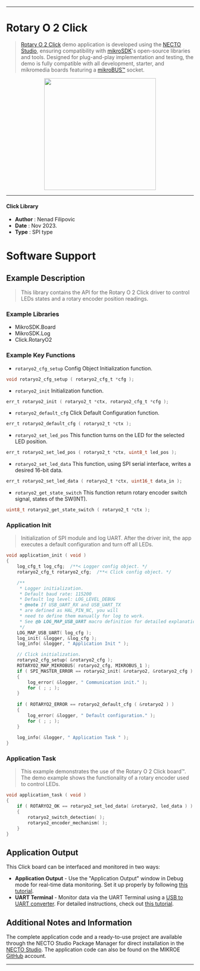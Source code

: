 
---
# Rotary O 2 Click

> [Rotary O 2 Click](https://www.mikroe.com/?pid_product=MIKROE-5973) demo application is developed using
the [NECTO Studio](https://www.mikroe.com/necto), ensuring compatibility with [mikroSDK](https://www.mikroe.com/mikrosdk)'s
open-source libraries and tools. Designed for plug-and-play implementation and testing, the demo is fully compatible with
all development, starter, and mikromedia boards featuring a [mikroBUS&trade;](https://www.mikroe.com/mikrobus) socket.

<p align="center">
  <img src="https://www.mikroe.com/?pid_product=MIKROE-5973&image=1" height=300px>
</p>

---

#### Click Library

- **Author**        : Nenad Filipovic
- **Date**          : Nov 2023.
- **Type**          : SPI type

# Software Support

## Example Description

> This library contains the API for the Rotary O 2 Click driver 
> to control LEDs states and a rotary encoder position readings.

### Example Libraries

- MikroSDK.Board
- MikroSDK.Log
- Click.RotaryO2

### Example Key Functions

- `rotaryo2_cfg_setup` Config Object Initialization function.
```c
void rotaryo2_cfg_setup ( rotaryo2_cfg_t *cfg );
```

- `rotaryo2_init` Initialization function.
```c
err_t rotaryo2_init ( rotaryo2_t *ctx, rotaryo2_cfg_t *cfg );
```

- `rotaryo2_default_cfg` Click Default Configuration function.
```c
err_t rotaryo2_default_cfg ( rotaryo2_t *ctx );
```

- `rotaryo2_set_led_pos` This function turns on the LED for the selected LED position.
```c
err_t rotaryo2_set_led_pos ( rotaryo2_t *ctx, uint8_t led_pos );
```

- `rotaryo2_set_led_data` This function, using SPI serial interface, writes a desired 16-bit data.
```c
err_t rotaryo2_set_led_data ( rotaryo2_t *ctx, uint16_t data_in );
```

- `rotaryo2_get_state_switch` This function return rotary encoder switch signal, states of the SW(INT).
```c
uint8_t rotaryo2_get_state_switch ( rotaryo2_t *ctx );
```

### Application Init

> Initialization of SPI module and log UART.
> After the driver init, the app executes a default configuration and turn off all LEDs.

```c
void application_init ( void )
{
    log_cfg_t log_cfg;  /**< Logger config object. */
    rotaryo2_cfg_t rotaryo2_cfg;  /**< Click config object. */

    /** 
     * Logger initialization.
     * Default baud rate: 115200
     * Default log level: LOG_LEVEL_DEBUG
     * @note If USB_UART_RX and USB_UART_TX 
     * are defined as HAL_PIN_NC, you will 
     * need to define them manually for log to work. 
     * See @b LOG_MAP_USB_UART macro definition for detailed explanation.
     */
    LOG_MAP_USB_UART( log_cfg );
    log_init( &logger, &log_cfg );
    log_info( &logger, " Application Init " );

    // Click initialization.
    rotaryo2_cfg_setup( &rotaryo2_cfg );
    ROTARYO2_MAP_MIKROBUS( rotaryo2_cfg, MIKROBUS_1 );
    if ( SPI_MASTER_ERROR == rotaryo2_init( &rotaryo2, &rotaryo2_cfg ) )
    {
        log_error( &logger, " Communication init." );
        for ( ; ; );
    }
    
    if ( ROTARYO2_ERROR == rotaryo2_default_cfg ( &rotaryo2 ) )
    {
        log_error( &logger, " Default configuration." );
        for ( ; ; );
    }
    
    log_info( &logger, " Application Task " );
}
```

### Application Task

> This example demonstrates the use of the Rotary O 2 Click board&trade;.
> The demo example shows the functionality of a rotary encoder used to control LEDs.

```c
void application_task ( void )
{
    if ( ROTARYO2_OK == rotaryo2_set_led_data( &rotaryo2, led_data ) )
    {
        rotaryo2_switch_detection( );
        rotaryo2_encoder_mechanism( );
    }
}
```

## Application Output

This Click board can be interfaced and monitored in two ways:
- **Application Output** - Use the "Application Output" window in Debug mode for real-time data monitoring.
Set it up properly by following [this tutorial](https://www.youtube.com/watch?v=ta5yyk1Woy4).
- **UART Terminal** - Monitor data via the UART Terminal using
a [USB to UART converter](https://www.mikroe.com/click/interface/usb?interface*=uart,uart). For detailed instructions,
check out [this tutorial](https://help.mikroe.com/necto/v2/Getting%20Started/Tools/UARTTerminalTool).

## Additional Notes and Information

The complete application code and a ready-to-use project are available through the NECTO Studio Package Manager for 
direct installation in the [NECTO Studio](https://www.mikroe.com/necto). The application code can also be found on
the MIKROE [GitHub](https://github.com/MikroElektronika/mikrosdk_click_v2) account.

---
